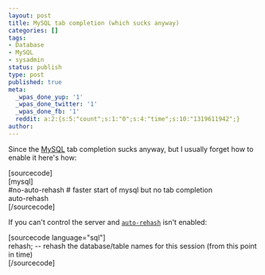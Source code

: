 ```yaml
---
layout: post
title: MySQL tab completion (which sucks anyway)
categories: []
tags:
- Database
- MySQL
- sysadmin
status: publish
type: post
published: true
meta:
  _wpas_done_yup: '1'
  _wpas_done_twitter: '1'
  _wpas_done_fb: '1'
  reddit: a:2:{s:5:"count";s:1:"0";s:4:"time";s:10:"1319611942";}
author: 
---
```

<p>Since the <a class="zem_slink" title="MySQL" rel="homepage" href="http://www.mysql.com">MySQL</a> tab completion sucks anyway, but I usually forget how to enable it here's how:</p>
<p>[sourcecode]<br />
[mysql]<br />
#no-auto-rehash # faster start of mysql but no tab completion<br />
auto-rehash<br />
[/sourcecode]</p>
<p>If you can't control the server and <a href="http://dev.mysql.com/doc/refman/5.1/en/mysql-command-options.html#option_mysql_auto-rehash"><code>auto-rehash</code></a> isn't enabled:</p>
<p>[sourcecode language="sql"]<br />
rehash; -- rehash the database/table names for this session (from this point in time)<br />
[/sourcecode]</p>
